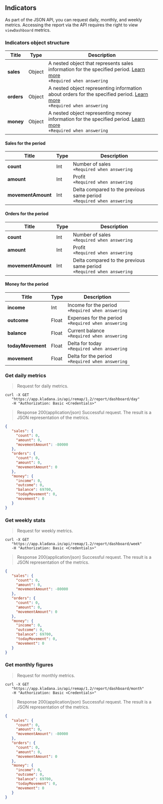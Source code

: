## Indicators

As part of the JSON API, you can request daily, monthly, and weekly metrics. Accessing the report via the API requires the right to view `viewDashboard` metrics.

### Indicators object structure

| Title | Type | Description |
| ------ | ----- | ---------- |
| **sales** | Object | A nested object that represents sales information for the specified period. [Learn more](../dictionaries/#entities-towar-towary-atributy-suschnosti-kod-sistemy-nalogooblozheniq)<br>`+Required when answering` |
| **orders** | Object | A nested object representing information about orders for the specified period. [Learn more](../dictionaries/#entities-towar-towary-atributy-suschnosti-kod-sistemy-nalogooblozheniq)<br>`+Required when answering` |
| **money** | Object | A nested object representing money information for the specified period. [Learn more](../dictionaries/#entities-towar-towary-atributy-suschnosti-kod-sistemy-nalogooblozheniq)<br>`+Required when answering` |
  
#### Sales for the period

| Title | Type | Description |
| ----- |------| -----------|
| **count** | Int  | Number of sales<br>`+Required when answering` |
| **amount** | Int  | Profit<br>`+Required when answering` |
| **movementAmount** | Int  | Delta compared to the previous same period<br>`+Required when answering` |

#### Orders for the period

| Title | Type | Description |
| ------------------ |------| --------- |
| **count** | Int  | Number of sales<br>`+Required when answering` |
| **amount** | Int  | Profit<br>`+Required when answering` |
| **movementAmount** | Int  | Delta compared to the previous same period<br>`+Required when answering` |

#### Money for the period

| Title | Type  | Description |
| ----------------- |-------| --------- |
| **income** | Int   | Income for the period<br>`+Required when answering` |
| **outcome** | Float | Expenses for the period<br>`+Required when answering` |
| **balance** | Float | Current balance<br>`+Required when answering` |
| **todayMovement** | Float | Delta for today<br>`+Required when answering` |
| **movement** | Float | Delta for the period<br>`+Required when answering` |

### Get daily metrics
> Request for daily metrics.

```shell
curl -X GET
   "https://app.kladana.in/api/remap/1.2/report/dashboard/day"
   -H "Authorization: Basic <Credentials>"
```

> Response 200(application/json)
Successful request. The result is a JSON representation of the metrics.

```json
{
   "sales": {
     "count": 0,
     "amount": 0,
     "movementAmount": -80000
   },
   "orders": {
     "count": 0,
     "amount": 0,
     "movementAmount": 0
   },
   "money": {
     "income": 0,
     "outcome": 0,
     "balance": 69700,
     "todayMovement": 0,
     "movement": 0
   }
}
```

### Get weekly stats

> Request for weekly metrics.

```shell
curl -X GET
   "https://app.kladana.in/api/remap/1.2/report/dashboard/week"
   -H "Authorization: Basic <Credentials>"
```

> Response 200(application/json)
Successful request. The result is a JSON representation of the metrics.

```json
{
   "sales": {
     "count": 0,
     "amount": 0,
     "movementAmount": -80000
   },
   "orders": {
     "count": 0,
     "amount": 0,
     "movementAmount": 0
   },
   "money": {
     "income": 0,
     "outcome": 0,
     "balance": 69700,
     "todayMovement": 0,
     "movement": 0
   }
}

```

### Get monthly figures

> Request for monthly metrics.

```shell
curl -X GET
   "https://app.kladana.in/api/remap/1.2/report/dashboard/month"
   -H "Authorization: Basic <Credentials>"
```

> Response 200(application/json)
Successful request. The result is a JSON representation of the metrics.

```json
{
   "sales": {
     "count": 0,
     "amount": 0,
     "movementAmount": -80000
   },
   "orders": {
     "count": 0,
     "amount": 0,
     "movementAmount": 0
   },
   "money": {
     "income": 0,
     "outcome": 0,
     "balance": 69700,
     "todayMovement": 0,
     "movement": 0
   }
}
```
